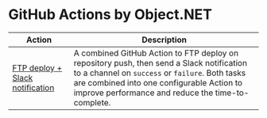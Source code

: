 # GitHub Actions by Object.NET


Action | Description
-- | --
[FTP deploy + Slack notification](https://github.com/objectdotnet/action-ftp-deploy-then-slack-notification) | A combined GitHub Action to FTP deploy on repository push, then send a Slack notification to a channel on `success` or `failure`. Both tasks are combined into one configurable Action to improve performance and reduce the time-to-complete.
